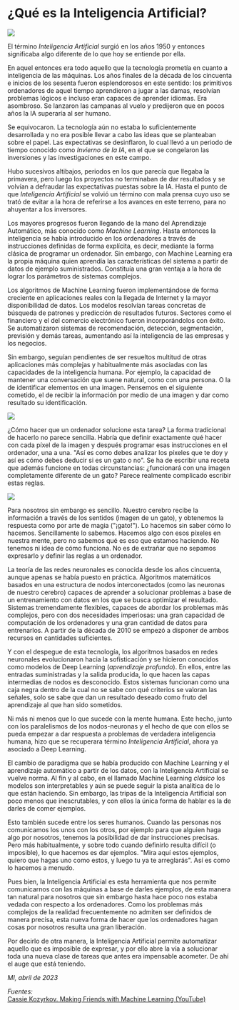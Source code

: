 # ¿Qué es la Inteligencia Artificial?
   
![](img/ia.png)
   
El término *Inteligencia Artificial* surgió en los años 1950 y entonces significaba algo diferente de lo que hoy se entiende por ella.

En aquel entonces era todo aquello que la tecnología prometía en cuanto a inteligencia de las máquinas. Los años finales de la década de los cincuenta e inicios de los sesenta fueron esplendorosos en este sentido: los primitivos ordenadores de aquel tiempo aprendieron a jugar a las damas, resolvían problemas lógicos e incluso eran capaces de aprender idiomas. Era asombroso. Se lanzaron las campanas al vuelo y predijeron que en pocos años la IA superaría al ser humano.

Se equivocaron. La tecnología aún no estaba lo suficientemente desarrollada y no era posible llevar a cabo las ideas que se planteaban sobre el papel. Las expectativas se desinflaron, lo cual llevó a un periodo de tiempo conocido como *Invierno de la IA*, en el que se congelaron las inversiones y las investigaciones en este campo.

Hubo sucesivos altibajos, periodos en los que parecía que llegaba la primavera, pero luego los proyectos no terminaban de dar resultados y se volvían a defraudar las expectativas puestas sobre la IA. Hasta el punto de que *Inteligencia Artificial* se volvió un término con mala prensa cuyo uso se trató de evitar a la hora de referirse a los avances en este terreno, para no ahuyentar a los inversores.

Los mayores progresos fueron llegando de la mano del Aprendizaje Automático, más conocido como *Machine Learning*. Hasta entonces la inteligencia se había introducido en los ordenadores a través de instrucciones definidas de forma explícita, es decir, mediante la forma clásica de programar un ordenador. Sin embargo, con Machine Learning era la propia máquina quien aprendía las características del sistema a partir de datos de ejemplo suministrados. Constituía una gran ventaja a la hora de lograr los parámetros de sistemas complejos.

Los algoritmos de Machine Learning fueron implementándose de forma creciente en aplicaciones reales con la llegada de Internet y la mayor disponibilidad de datos. Los modelos resolvían tareas concretas de búsqueda de patrones y predicción de resultados futuros. Sectores como el financiero y el del comercio electrónico fueron incorporándolos con éxito. Se automatizaron sistemas de recomendación, detección, segmentación, previsión y demás tareas, aumentando así la inteligencia de las empresas y los negocios.

Sin embargo, seguían pendientes de ser resueltos multitud de otras aplicaciones más complejas y habitualmente más asociadas con las capacidades de la inteligencia humana. Por ejemplo, la capacidad de mantener una conversación que suene natural, como con una persona. O la de identificar elementos en una imagen. Pensemos en el siguiente cometido, el de recibir la información por medio de una imagen y dar como resultado su identificación.
   
![](img/gato-1.png)
   
¿Cómo hacer que un ordenador solucione esta tarea? La forma tradicional de hacerlo no parece sencilla. Habría que definir exactamente qué hacer con cada píxel de la imagen y después programar esas instrucciones en el ordenador, una a una. "Así es como debes analizar los píxeles que te doy y así es cómo debes deducir si es un gato o no". Se ha de escribir una receta que además funcione en todas circunstancias: ¿funcionará con una imagen completamente diferente de un gato? Parece realmente complicado escribir estas reglas.
   
![](img/gato-2.png)
   
Para nosotros sin embargo es sencillo. Nuestro cerebro recibe la información a través de los sentidos (imagen de un gato), y obtenemos la respuesta como por arte de magia ("¡gato!"). Lo hacemos sin saber cómo lo hacemos. Sencillamente lo sabemos. Hacemos algo con esos píxeles en nuestra mente, pero no sabemos qué es eso que estamos haciendo. No tenemos ni idea de cómo funciona. No es de extrañar que no sepamos expresarlo y definir las reglas a un ordenador.

La teoría de las redes neuronales es conocida desde los años cincuenta, aunque apenas se había puesto en práctica. Algoritmos matemáticos basados en una estructura de nodos interconectados (como las neuronas de nuestro cerebro) capaces de aprender a solucionar problemas a base de un entrenamiento con datos en los que se busca optimizar el resultado. Sistemas tremendamente flexibles, capaces de abordar los problemas más complejos, pero con dos necesidades imperiosas: una gran capacidad de computación de los ordenadores y una gran cantidad de datos para entrenarlos. A partir de la década de 2010 se empezó a disponer de ambos recursos en cantidades suficientes.

Y con el despegue de esta tecnología, los algoritmos basados en redes neuronales evolucionaron hacia la sofisticación y se hicieron conocidos como modelos de Deep Learning (*aprendizaje profundo*). En ellos, entre las entradas suministradas y la salida producida, lo que hacen las capas intermedias de nodos es desconocido. Estos sistemas funcionan como una caja negra dentro de la cual no se sabe con qué criterios se valoran las señales, solo se sabe que dan un resultado deseado como fruto del aprendizaje al que han sido sometidos.

Ni más ni menos que lo que sucede con la mente humana. Este hecho, junto con los paralelismos de los nodos-neuronas y el hecho de que con ellos se pueda empezar a dar respuesta a problemas de verdadera inteligencia humana, hizo que se recuperara término *Inteligencia Artificial*, ahora ya asociado a Deep Learning.

El cambio de paradigma que se había producido con Machine Learning y el aprendizaje automático a partir de los datos, con la Inteligencia Artificial se vuelve norma. Al fin y al cabo, en el llamado Machine Learning *clásico* los modelos son interpretables y aún se puede seguir la pista analítica de lo que están haciendo. Sin embargo, las tripas de la Inteligencia Artificial son poco menos que inescrutables, y con ellos la única forma de hablar es la de darles de comer ejemplos.

Esto también sucede entre los seres humanos. Cuando las personas nos comunicamos los unos con los otros, por ejemplo para que alguien haga algo por nosotros, tenemos la posibilidad de dar instrucciones precisas. Pero más habitualmente, y sobre todo cuando definirlo resulta difícil (o imposible), lo que hacemos es dar ejemplos. "Mira aquí estos ejemplos, quiero que hagas uno como estos, y luego tu ya te arreglarás". Así es como lo hacemos a menudo.

Pues bien, la Inteligencia Artificial es esta herramienta que nos permite comunicarnos con las máquinas a base de darles ejemplos, de esta manera tan natural para nosotros que sin embargo hasta hace poco nos estaba vedada con respecto a los ordenadores. Como los problemas más complejos de la realidad frecuentemente no admiten ser definidos de manera precisa, esta nueva forma de hacer que los ordenadores hagan cosas por nosotros resulta una gran liberación.

Por decirlo de otra manera, la Inteligencia Artificial permite automatizar aquello que es imposible de expresar, y por ello abre la vía a solucionar toda una nueva clase de tareas que antes era impensable acometer. De ahí el auge que está teniendo.

*MI, abril de 2023*

*Fuentes:*       
[Cassie Kozyrkov. Making Friends with Machine Learning (YouTube)](https://www.youtube.com/watch?v=1vkb7BCMQd0&list=PLRKtJ4IpxJpB_2ei8-5eWU31EZ6uSj9_s&index=7)



